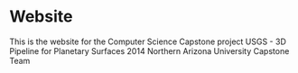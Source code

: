 Website
=======
This is the website for the Computer Science Capstone project
USGS - 3D Pipeline for Planetary Surfaces
2014 Northern Arizona University Capstone Team
